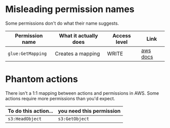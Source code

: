 # Misleading permission names

Some permissions don't do what their name suggests.

Permission name | What it actually does | Access level | Link
--- | --- | --- | ---
`glue:GetMapping` | Creates a mapping | WRITE | [aws docs](https://docs.aws.amazon.com/en_us/IAM/latest/UserGuide/list_awsglue.html)

# Phantom actions

There isn't a 1:1 mapping between actions and permissions in AWS. Some actions require more permissions than you'd expect.

To do this action... | you need this permission
--- | ---
`s3:HeadObject` | `s3:GetObject`
